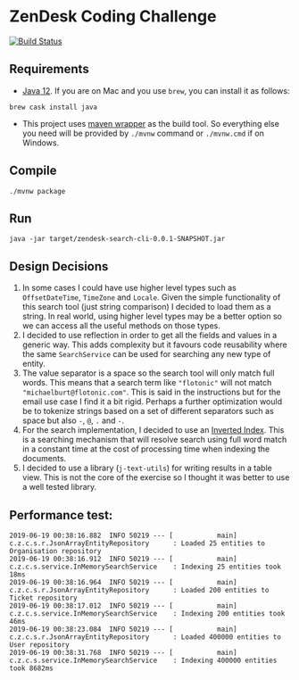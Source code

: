 # ZenDesk Coding Challenge

[![Build Status](https://travis-ci.com/nanducoder/zd-search-challenge.svg?branch=master)](https://travis-ci.com/nanducoder/zd-search-challenge)

## Requirements


* [Java 12](https://www.oracle.com/technetwork/java/javase/downloads/jdk12-downloads-5295953.html). If you are on Mac and you use `brew`, you can install it as follows:

```
brew cask install java
```

* This project uses [maven wrapper](https://github.com/takari/maven-wrapper) as the build tool. So everything else you need will be provided by  `./mvnw` command or `./mvnw.cmd` if on Windows.

## Compile

```
./mvnw package
```

## Run

```
java -jar target/zendesk-search-cli-0.0.1-SNAPSHOT.jar
```


## Design Decisions

1) In some cases I could have use higher level types such as `OffsetDateTime`, `TimeZone` and `Locale`. Given the simple functionality of this search tool (just string comparison) I decided to load them as a string. In real world, using higher level types may be a better option so we can access all the useful methods on those types.
2) I decided to use reflection in order to get all the fields and values in a generic way. This adds complexity but it favours code reusability where the same `SearchService` can be used for searching any new type of entity.
3) The value separator is a space so the search tool will only match full words. This means that a search term like `"flotonic"` will not match `"michaelburt@flotonic.com"`. This is said in the instructions but for the email use case I find it a bit rigid. Perhaps a further optimization would be to tokenize strings based on a set of different separators such as space but also `-`, `@`, `.` and `-`.
4) For the search implementation, I decided to use an [Inverted Index](https://en.wikipedia.org/wiki/Inverted_index). This is a searching mechanism that will resolve search using full word match in a constant time at the cost of processing time when indexing the documents.
5) I decided to use a library (`j-text-utils`) for writing results in a table view. This is not the core of the exercise so I thought it was better to use a well tested library.




## Performance test:

```
2019-06-19 00:38:16.882  INFO 50219 --- [           main] c.z.c.s.r.JsonArrayEntityRepository      : Loaded 25 entities to Organisation repository
2019-06-19 00:38:16.912  INFO 50219 --- [           main] c.z.c.s.service.InMemorySearchService    : Indexing 25 entities took 18ms
2019-06-19 00:38:16.964  INFO 50219 --- [           main] c.z.c.s.r.JsonArrayEntityRepository      : Loaded 200 entities to Ticket repository
2019-06-19 00:38:17.012  INFO 50219 --- [           main] c.z.c.s.service.InMemorySearchService    : Indexing 200 entities took 46ms
2019-06-19 00:38:23.084  INFO 50219 --- [           main] c.z.c.s.r.JsonArrayEntityRepository      : Loaded 400000 entities to User repository
2019-06-19 00:38:31.768  INFO 50219 --- [           main] c.z.c.s.service.InMemorySearchService    : Indexing 400000 entities took 8682ms
```